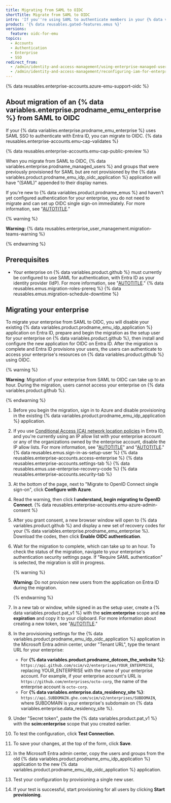 ```yaml
---
title: Migrating from SAML to OIDC
shortTitle: Migrate from SAML to OIDC
intro: 'If you''re using SAML to authenticate members in your {% data variables.enterprise.prodname_emu_enterprise %}, you can migrate to OpenID Connect (OIDC) and benefit from support for your IdP''s Conditional Access Policy.'
product: '{% data reusables.gated-features.emus %}'
versions:
  feature: oidc-for-emu
topics:
  - Accounts
  - Authentication
  - Enterprise
  - SSO
redirect_from:
  - /admin/identity-and-access-management/using-enterprise-managed-users-for-iam/migrating-from-saml-to-oidc
  - /admin/identity-and-access-management/reconfiguring-iam-for-enterprise-managed-users/migrating-from-saml-to-oidc
---
```


{% data reusables.enterprise-accounts.azure-emu-support-oidc %}

## About migration of an {% data variables.enterprise.prodname_emu_enterprise %} from SAML to OIDC

If your {% data variables.enterprise.prodname_emu_enterprise %} uses SAML SSO to authenticate with Entra ID, you can migrate to OIDC. {% data reusables.enterprise-accounts.emu-cap-validates %}

{% data reusables.enterprise-accounts.emu-cap-public-preview %}

When you migrate from SAML to OIDC, {% data variables.enterprise.prodname_managed_users %} and groups that were previously provisioned for SAML but are not provisioned by the {% data variables.product.prodname_emu_idp_oidc_application %} application will have "(SAML)" appended to their display names.

If you're new to {% data variables.product.prodname_emus %} and haven't yet configured authentication for your enterprise, you do not need to migrate and can set up OIDC single sign-on immediately. For more information, see "[AUTOTITLE](/admin/identity-and-access-management/using-enterprise-managed-users-for-iam/configuring-oidc-for-enterprise-managed-users)."

{% warning %}

**Warning:** {% data reusables.enterprise_user_management.migration-teams-warning %}

{% endwarning %}

## Prerequisites

* Your enterprise on {% data variables.product.github %} must currently be configured to use SAML for authentication, with Entra ID as your identity provider (IdP). For more information, see "[AUTOTITLE](/admin/identity-and-access-management/using-enterprise-managed-users-for-iam/configuring-saml-single-sign-on-for-enterprise-managed-users)."
{% data reusables.emus.migration-roles-prereq %}
{% data reusables.emus.migration-schedule-downtime %}

## Migrating your enterprise

To migrate your enterprise from SAML to OIDC, you will disable your existing {% data variables.product.prodname_emu_idp_application %} application on Entra ID, prepare and begin the migration as the setup user for your enterprise on {% data variables.product.github %}, then install and configure the new application for OIDC on Entra ID. After the migration is complete and Entra ID provisions your users, the users can authenticate to access your enterprise's resources on {% data variables.product.github %} using OIDC.

{% warning %}

**Warning**: Migration of your enterprise from SAML to OIDC can take up to an hour. During the migration, users cannot access your enterprise on {% data variables.product.github %}.

{% endwarning %}

1. Before you begin the migration, sign in to Azure and disable provisioning in the existing {% data variables.product.prodname_emu_idp_application %} application.
1. If you use [Conditional Access (CA) network location policies](https://docs.microsoft.com/en-us/azure/active-directory/conditional-access/location-condition) in Entra ID, and you're currently using an IP allow list with your enterprise account or any of the organizations owned by the enterprise account, disable the IP allow lists. For more information, see "[AUTOTITLE](/admin/policies/enforcing-policies-for-your-enterprise/enforcing-policies-for-security-settings-in-your-enterprise#managing-allowed-ip-addresses-for-organizations-in-your-enterprise)" and "[AUTOTITLE](/organizations/keeping-your-organization-secure/managing-security-settings-for-your-organization/managing-allowed-ip-addresses-for-your-organization)."
{% data reusables.emus.sign-in-as-setup-user %}
{% data reusables.enterprise-accounts.access-enterprise %}
{% data reusables.enterprise-accounts.settings-tab %}
{% data reusables.emus.use-enterprise-recovery-code %}
{% data reusables.enterprise-accounts.security-tab %}
1. At the bottom of the page, next to "Migrate to OpenID Connect single sign-on", click **Configure with Azure**.
1. Read the warning, then click **I understand, begin migrating to OpenID Connect**.
{% data reusables.enterprise-accounts.emu-azure-admin-consent %}
1. After you grant consent, a new browser window will open to {% data variables.product.github %} and display a new set of recovery codes for your {% data variables.enterprise.prodname_emu_enterprise %}. Download the codes, then click **Enable OIDC authentication**.
1. Wait for the migration to complete, which can take up to an hour. To check the status of the migration, navigate to your enterprise's authentication security settings page. If "Require SAML authentication" is selected, the migration is still in progress.

   {% warning %}

   **Warning:** Do not provision new users from the application on Entra ID during the migration.

   {% endwarning %}
1. In a new tab or window, while signed in as the setup user, create a {% data variables.product.pat_v1 %} with the **scim:enterprise** scope and **no expiration** and copy it to your clipboard. For more information about creating a new token, see "[AUTOTITLE](/admin/identity-and-access-management/using-enterprise-managed-users-for-iam/configuring-scim-provisioning-for-enterprise-managed-users#creating-a-personal-access-token)."
1. In the provisioning settings for the {% data variables.product.prodname_emu_idp_oidc_application %} application in the Microsoft Entra admin center, under "Tenant URL", type the tenant URL for your enterprise:

   * For **{% data variables.product.prodname_dotcom_the_website %}**: `https://api.github.com/scim/v2/enterprises/YOUR_ENTERPRISE`, replacing YOUR_ENTERPRISE with the name of your enterprise account. For example, if your enterprise account's URL is `https://github.com/enterprises/octo-corp`, the name of the enterprise account is `octo-corp`.
   * For **{% data variables.enterprise.data_residency_site %}**: `https://api.SUBDOMAIN.ghe.com/scim/v2/enterprises/SUBDOMAIN`, where SUBDOMAIN is your enterprise's subdomain on {% data variables.enterprise.data_residency_site %}.

1. Under "Secret token", paste the {% data variables.product.pat_v1 %} with the **scim:enterprise** scope that you created earlier.
1. To test the configuration, click **Test Connection**.
1. To save your changes, at the top of the form, click **Save**.
1. In the Microsoft Entra admin center, copy the users and groups from the old {% data variables.product.prodname_emu_idp_application %} application to the new {% data variables.product.prodname_emu_idp_oidc_application %} application.
1. Test your configuration by provisioning a single new user.
1. If your test is successful, start provisioning for all users by clicking **Start provisioning**.
